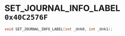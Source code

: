 # SET_JOURNAL_INFO_LABEL `0x40C2576F`

```cpp
void SET_JOURNAL_INFO_LABEL(int _Unk0, int _Unk1);
```